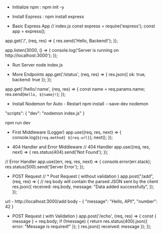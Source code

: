 - Initialize npm : 
npm init -y

- Install Express :
npm install express

- Basic Express App
// index.js
const express = require('express');
const app = express();

app.get('/', (req, res) => {
  res.send('Hello, Backend!');
});

app.listen(3000, () => {
  console.log('Server is running on http://localhost:3000');
});

- Run Server
node index.js

-  More Endpoints
app.get('/status', (req, res) => {
  res.json({ ok: true, backend: true });
});

app.get('/hello/:name', (req, res) => {
  const name = req.params.name;
  res.send(`Hello, ${name}!`);
});

- Install Nodemon for Auto - Restart
npm install --save-dev nodemon

"scripts": {
  "dev": "nodemon index.js"
}

npm run dev

- First Middleware (Logger)
app.use((req, res, next) => {
  console.log(`${req.method} ${req.url}`);
  next();
});

- 404 Handler and Error Middleware
// 404 Handler
app.use((req, res, next) => {
  res.status(404).send('Not Found');
});

// Error Handler
app.use((err, req, res, next) => {
  console.error(err.stack);
  res.status(500).send('Server Error');
});


- POST Request
// * Post Request ( without validation )
app.post("/add", (req, res) => {
  //    req body will contain the parsed JSON sent by the client
  res.json({
    received: req.body,
    message: "Data added successfully",
  });
});

url - http://localhost:3000/add
body - { "message": "Hello, API!", "number": 42 }


- POST Request ( with Validation )
app.post('/echo', (req, res) => {
  const { message } = req.body;
  if (!message) {
    return res.status(400).json({ error: "Message is required!" });
  }
  res.json({ received: message });
});
